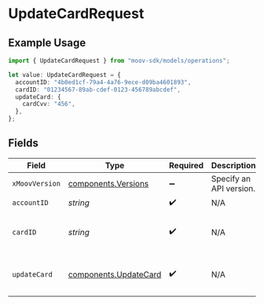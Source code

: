 # UpdateCardRequest

## Example Usage

```typescript
import { UpdateCardRequest } from "moov-sdk/models/operations";

let value: UpdateCardRequest = {
  accountID: "4b0ed1cf-79a4-4a76-9ece-d09ba4601893",
  cardID: "01234567-89ab-cdef-0123-456789abcdef",
  updateCard: {
    cardCvv: "456",
  },
};
```

## Fields

| Field                                                          | Type                                                           | Required                                                       | Description                                                    | Example                                                        |
| -------------------------------------------------------------- | -------------------------------------------------------------- | -------------------------------------------------------------- | -------------------------------------------------------------- | -------------------------------------------------------------- |
| `xMoovVersion`                                                 | [components.Versions](../../models/components/versions.md)     | :heavy_minus_sign:                                             | Specify an API version.                                        |                                                                |
| `accountID`                                                    | *string*                                                       | :heavy_check_mark:                                             | N/A                                                            |                                                                |
| `cardID`                                                       | *string*                                                       | :heavy_check_mark:                                             | N/A                                                            | 01234567-89ab-cdef-0123-456789abcdef                           |
| `updateCard`                                                   | [components.UpdateCard](../../models/components/updatecard.md) | :heavy_check_mark:                                             | N/A                                                            | {<br/>"cardCvv": "456"<br/>}                                   |